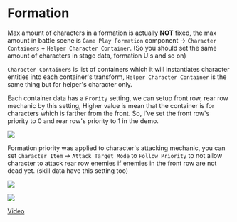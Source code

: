 # Formation

Max amount of characters in a formation is actually **NOT** fixed, the max amount in battle scene is `Game Play Formation` component -> `Character Containers` + `Helper Character Container`. (So you should set the same amount of characters in stage data, formation UIs and so on)

`Character Containers` is list of containers which it will instantiates character entities into each container's transform, `Helper Character Container` is the same thing but for helper's character only.

Each container data has a `Prority` setting, we can setup front row, rear row mechanic by this setting, Higher value is mean that the container is for characters which is farther from the front. So, I've set the front row's priority to 0 and rear row's priority to 1 in the demo.

![](../images/25/1.png)

Formation priority was applied to character's attacking mechanic, you can set `Character Item` -> `Attack Target Mode` to `Follow Priority` to not allow character to attack rear row enemies if enemies in the front row are not dead yet. (skill data have this setting too)

![](../images/25/2.png)

![](../images/25/3.png)

[Video](https://youtu.be/B0A6NYdFPoA)